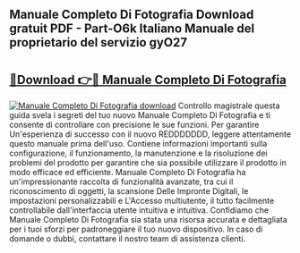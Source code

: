 ## Manuale Completo Di Fotografia Download gratuit PDF - Part-O6k Italiano Manuale del proprietario del servizio gyO27

# <h2><a href="http://dfggskz.blite.top/?on=Manuale+Completo+Di+Fotografia">🔗Download 👉🔴 Manuale Completo Di Fotografia</a></h2>

[![Manuale Completo Di Fotografia download](https://i.imgur.com/lujVjoI.png)](http://dfggskz.blite.top/?on=Manuale+Completo+Di+Fotografia)
Controllo magistrale questa guida svela i segreti del tuo nuovo Manuale Completo Di Fotografia e ti consente di controllare con precisione le sue funzioni. Per garantire Un'esperienza di successo con il nuovo REDDDDDDD, leggere attentamente questo manuale prima dell'uso. Contiene informazioni importanti sulla configurazione, il funzionamento, la manutenzione e la risoluzione dei problemi del prodotto per garantire che sia possibile utilizzare il prodotto in modo efficace ed efficiente. Manuale Completo Di Fotografia ha un'impressionante raccolta di funzionalità avanzate, tra cui il riconoscimento di oggetti, la scansione Delle Impronte Digitali, le impostazioni personalizzabili e L'Accesso multiutente, il tutto facilmente controllabile dall'interfaccia utente intuitiva e intuitiva. Confidiamo che Manuale Completo Di Fotografia sia stata una risorsa accurata e dettagliata per i tuoi sforzi per padroneggiare il tuo nuovo dispositivo. In caso di domande o dubbi, contattare il nostro team di assistenza clienti.
